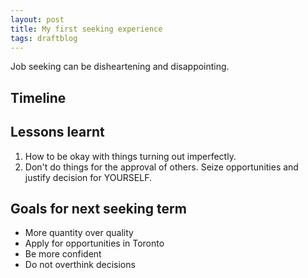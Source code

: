 ```yaml
---
layout: post
title: My first seeking experience
tags: draftblog
---
```


Job seeking can be disheartening and disappointing. 


## Timeline


## Lessons learnt
1. How to be okay with things turning out imperfectly. 
2. Don't do things for the approval of others. Seize opportunities and justify decision for YOURSELF. 

## Goals for next seeking term
- More quantity over quality
- Apply for opportunities in Toronto
- Be more confident
- Do not overthink decisions

